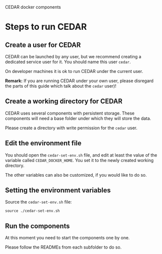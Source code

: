 CEDAR docker components

# Steps to run CEDAR

## Create a user for CEDAR
CEDAR can be launched by any user, but we recommend creating a dedicated service user for it.
You should name this user ``cedar``.

On developer machines it is ok to run CEDAR under the current user.

**Remark:** If you are running CEDAR under your own user, please disregard the parts of this guide which talk about the ``cedar`` user)!

## Create a working directory for CEDAR
CEDAR uses several components with persistent storage. These components will need a base folder under which they will store the data.

Please create a directory with write permission for the ``cedar`` user.

## Edit the environment file
You should open the ``cedar-set-env.sh`` file, and edit at least the value of the variable called ``CEDAR_DOCKER_HOME``. You set it to the newly created working directory.

The other variables can also be customized, if you would like to do so.

## Setting the environment variables
Source the ``cedar-set-env.sh`` file:

    source ./cedar-set-env.sh
    
## Run the components
At this moment you need to start the components one by one.

Please follow the READMEs from each subfolder to do so.